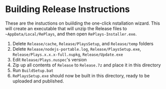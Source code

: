 # Building Release Instructions
These are the instuctions on buiilding the one-click nstallation wizard. This will create an executable that will unzip the Release files to `~AppData/Local/RePlays`, and then open `RePlays-Installer.exe`.

1. Delete `Release/cache`, `Release/PlaysSetup`, and `Release/temp` folders
2. Delete `Release/nodejs-portable.log`, `Release/PlaysSetup.exe`, `Release/Plays.x.x.x-full.nupkg`, `Release/Update.exe`
3. Edit `Release/Plays.nuspec`'s version
4. Zip up all contents of `Release` to `Release.7z` and place it in this directory
5. Run `BuildSetup.bat`
6. `RePlaysSetup.exe` should now be built in this directory, ready to be uploaded and published.